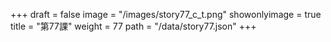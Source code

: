 +++
draft = false 
image = "/images/story77_c_t.png" 
showonlyimage = true 
title = "第77課" 
weight = 77 
path = "/data/story77.json" 
+++

